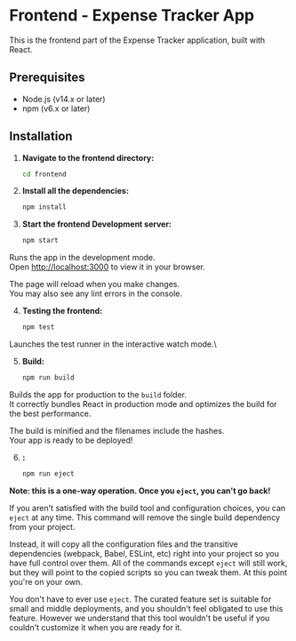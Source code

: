 
# Frontend - Expense Tracker App

This is the frontend part of the Expense Tracker application, built with React.

## Prerequisites

- Node.js (v14.x or later)
- npm (v6.x or later)

## Installation

1. **Navigate to the frontend directory:**

   ```bash
   cd frontend

2. **Install all the dependencies:**

   ```bash
   npm install

3. **Start the frontend Development server:**

   ```bash
   npm start

Runs the app in the development mode.\
Open [http://localhost:3000](http://localhost:3000) to view it in your browser.

The page will reload when you make changes.\
You may also see any lint errors in the console.

4. **Testing the frontend:**

   ```bash
   npm test

Launches the test runner in the interactive watch mode.\

5. **Build:**

   ```bash
   npm run build

Builds the app for production to the `build` folder.\
It correctly bundles React in production mode and optimizes the build for the best performance.

The build is minified and the filenames include the hashes.\
Your app is ready to be deployed!

6. **:**

   ```bash
   npm run eject

**Note: this is a one-way operation. Once you `eject`, you can't go back!**

If you aren't satisfied with the build tool and configuration choices, you can `eject` at any time. This command will remove the single build dependency from your project.

Instead, it will copy all the configuration files and the transitive dependencies (webpack, Babel, ESLint, etc) right into your project so you have full control over them. All of the commands except `eject` will still work, but they will point to the copied scripts so you can tweak them. At this point you're on your own.

You don't have to ever use `eject`. The curated feature set is suitable for small and middle deployments, and you shouldn't feel obligated to use this feature. However we understand that this tool wouldn't be useful if you couldn't customize it when you are ready for it.
